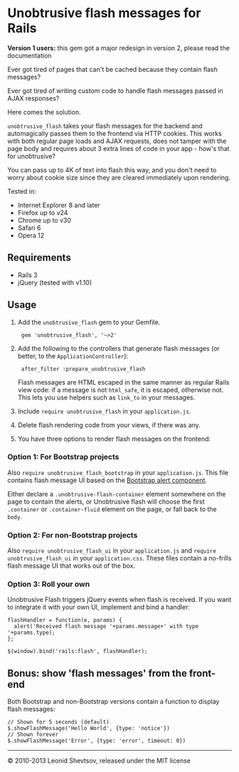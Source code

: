 # Unobtrusive flash messages for Rails

**Version 1 users:** this gem got a major redesign in version 2, please read the documentation

Ever got tired of pages that can't be cached because they contain flash messages?

Ever got tired of writing custom code to handle flash messages passed in AJAX responses?

Here comes the solution.

`unobtrusive_flash` takes your flash messages for the backend and automagically passes them to the frontend via
HTTP cookies. This works with both regular page loads and AJAX requests, does not tamper with the page body and requires
about 3 extra lines of code in your app - how's that for unobtrusive?

You can pass up to 4K of text into flash this way, and you don't need to worry about cookie size since they are
cleared immediately upon rendering.

Tested in: 

* Internet Explorer 8 and later
* Firefox up to v24
* Chrome up to v30
* Safari 6
* Opera 12

## Requirements

* Rails 3
* jQuery (tested with v1.10)

## Usage

1. Add the `unobtrusive_flash` gem to your Gemfile.

        gem 'unobtrusive_flash', '~>2'

2. Add the following to the controllers that generate flash messages (or better, to the `ApplicationController`):

        after_filter :prepare_unobtrusive_flash

    Flash messages are HTML escaped in the same manner as regular Rails view code: if a message is not `html_safe`, it is escaped, otherwise not. This lets you use helpers such as `link_to` in your messages.

3. Include `require unobtrusive_flash` in your `application.js`.

4. Delete flash rendering code from your views, if there was any.

5. You have three options to render flash messages on the frontend:

### Option 1: For Bootstrap projects

Also `require unobtrusive_flash_bootstrap` in your `application.js`. This file contains flash message UI based on the [Bootstrap alert component](http://getbootstrap.com/components/#alerts).

Either declare a `.unobtrusive-flash-container` element somewhere on the page to contain the alerts, or Unobtrusive flash will choose the first `.container` or `.container-fluid` element on the page, or fall back to the `body`.

### Option 2: For non-Bootstrap projects

Also `require unobtrusive_flash_ui` in your `application.js` and `require unobtrusive_flash_ui` in your `application.css`. These files contain a no-frills flash message UI that works out of the box.

### Option 3: Roll your own

Unobtrusive Flash triggers jQuery events when flash is received. If you want to integrate it with your own UI, implement and bind a handler:

    flashHandler = function(e, params) {
      alert('Received flash message '+params.message+' with type '+params.type);
    };

    $(window).bind('rails:flash', flashHandler);

 
## Bonus: show 'flash messages' from the front-end

Both Bootstrap and non-Bootstrap versions contain a function to display flash messages:

    // Shown for 5 seconds (default)
    $.showFlashMessage('Hello World', {type: 'notice'})
    // Shown forever
    $.showFlashMessage('Error', {type: 'error', timeout: 0})

* * *

&copy; 2010-2013 Leonid Shevtsov, released under the MIT license
